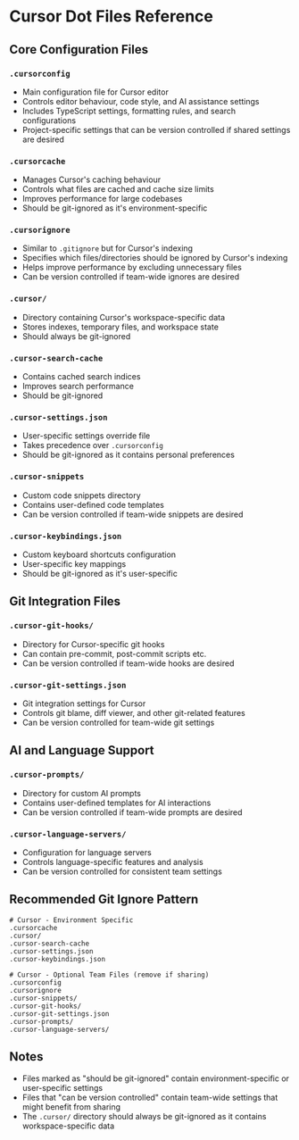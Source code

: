 # Cursor Dot Files Reference

## Core Configuration Files

### `.cursorconfig`
- Main configuration file for Cursor editor
- Controls editor behaviour, code style, and AI assistance settings
- Includes TypeScript settings, formatting rules, and search configurations
- Project-specific settings that can be version controlled if shared settings are desired

### `.cursorcache`
- Manages Cursor's caching behaviour
- Controls what files are cached and cache size limits
- Improves performance for large codebases
- Should be git-ignored as it's environment-specific

### `.cursorignore`
- Similar to `.gitignore` but for Cursor's indexing
- Specifies which files/directories should be ignored by Cursor's indexing
- Helps improve performance by excluding unnecessary files
- Can be version controlled if team-wide ignores are desired

### `.cursor/`
- Directory containing Cursor's workspace-specific data
- Stores indexes, temporary files, and workspace state
- Should always be git-ignored

### `.cursor-search-cache`
- Contains cached search indices
- Improves search performance
- Should be git-ignored

### `.cursor-settings.json`
- User-specific settings override file
- Takes precedence over `.cursorconfig`
- Should be git-ignored as it contains personal preferences

### `.cursor-snippets`
- Custom code snippets directory
- Contains user-defined code templates
- Can be version controlled if team-wide snippets are desired

### `.cursor-keybindings.json`
- Custom keyboard shortcuts configuration
- User-specific key mappings
- Should be git-ignored as it's user-specific

## Git Integration Files

### `.cursor-git-hooks/`
- Directory for Cursor-specific git hooks
- Can contain pre-commit, post-commit scripts etc.
- Can be version controlled if team-wide hooks are desired

### `.cursor-git-settings.json`
- Git integration settings for Cursor
- Controls git blame, diff viewer, and other git-related features
- Can be version controlled for team-wide git settings

## AI and Language Support

### `.cursor-prompts/`
- Directory for custom AI prompts
- Contains user-defined templates for AI interactions
- Can be version controlled if team-wide prompts are desired

### `.cursor-language-servers/`
- Configuration for language servers
- Controls language-specific features and analysis
- Can be version controlled for consistent team settings

## Recommended Git Ignore Pattern
```gitignore
# Cursor - Environment Specific
.cursorcache
.cursor/
.cursor-search-cache
.cursor-settings.json
.cursor-keybindings.json

# Cursor - Optional Team Files (remove if sharing)
.cursorconfig
.cursorignore
.cursor-snippets/
.cursor-git-hooks/
.cursor-git-settings.json
.cursor-prompts/
.cursor-language-servers/
```

## Notes
- Files marked as "should be git-ignored" contain environment-specific or user-specific settings
- Files that "can be version controlled" contain team-wide settings that might benefit from sharing
- The `.cursor/` directory should always be git-ignored as it contains workspace-specific data 